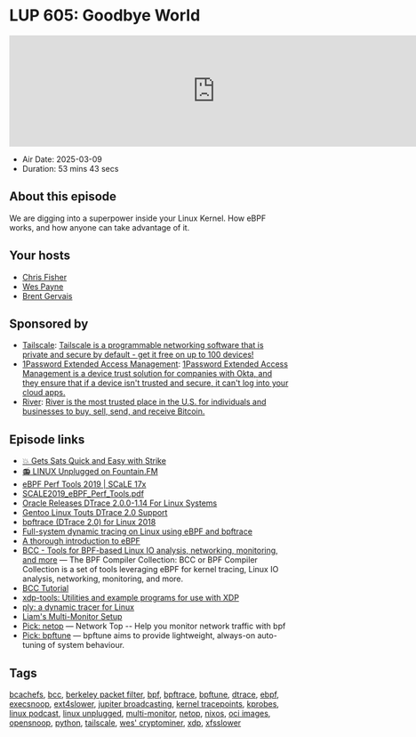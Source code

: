 # LUP 605: Goodbye World

<iframe src="https://player.fireside.fm/v2/RUkczH-V+uGu0u35y?theme=dark" width="740" height="200" frameborder="0" scrolling="no"></iframe>

* Air Date: 2025-03-09
* Duration: 53 mins 43 secs

## About this episode

We are digging into a superpower inside your Linux Kernel. How eBPF works, and how anyone can take advantage of it.

## Your hosts
* [Chris Fisher](https://linuxunplugged.com/hosts/chrislas)
* [Wes Payne](https://linuxunplugged.com/hosts/wes)
* [Brent Gervais](https://linuxunplugged.com/hosts/brent)

## Sponsored by

  * [Tailscale](http://tailscale.com/linuxunplugged): [Tailscale is a programmable networking software that is private and secure by default - get it free on up to 100 devices!](http://tailscale.com/linuxunplugged)
  * [1Password Extended Access Management](https://1password.com/unplugged): [1Password Extended Access Management is a device trust solution for companies with Okta, and they ensure that if a device isn't trusted and secure, it can't log into your cloud apps.](https://1password.com/unplugged)
  * [River](https://partner.river.com/jupiter): [River is the most trusted place in the U.S. for individuals and businesses to buy, sell, send, and receive Bitcoin.](https://partner.river.com/jupiter)



## Episode links

  * [💥 Gets Sats Quick and Easy with Strike](https://strike.me/ "💥 Gets Sats Quick and Easy with Strike")
  * [📻 LINUX Unplugged on Fountain.FM](https://www.fountain.fm/show/dWiuBeqpDSM86AwXRXov "📻 LINUX Unplugged on Fountain.FM")
  * [eBPF Perf Tools 2019 | SCaLE 17x](https://www.socallinuxexpo.org/scale/17x/presentations/ebpf-perf-tools-2019 "eBPF Perf Tools 2019 | SCaLE 17x")
  * [SCALE2019_eBPF_Perf_Tools.pdf](https://www.brendangregg.com/Slides/SCALE2019_eBPF_Perf_Tools.pdf "SCALE2019_eBPF_Perf_Tools.pdf")
  * [Oracle Releases DTrace 2.0.0-1.14 For Linux Systems](https://www.phoronix.com/news/D-Trace-2.0.0-1.14 "Oracle Releases DTrace 2.0.0-1.14 For Linux Systems")
  * [Gentoo Linux Touts DTrace 2.0 Support](https://www.phoronix.com/news/Gentoo-Linux-DTrace-2.0 "Gentoo Linux Touts DTrace 2.0 Support")
  * [bpftrace (DTrace 2.0) for Linux 2018](https://www.brendangregg.com/blog/2018-10-08/dtrace-for-linux-2018.html "bpftrace \(DTrace 2.0\) for Linux 2018")
  * [Full-system dynamic tracing on Linux using eBPF and bpftrace](https://www.joyfulbikeshedding.com/blog/2019-01-31-full-system-dynamic-tracing-on-linux-using-ebpf-and-bpftrace.html "Full-system dynamic tracing on Linux using eBPF and bpftrace")
  * [A thorough introduction to eBPF](https://lwn.net/Articles/740157/ "A thorough introduction to eBPF")
  * [BCC - Tools for BPF-based Linux IO analysis, networking, monitoring, and more](https://github.com/iovisor/bcc "BCC - Tools for BPF-based Linux IO analysis, networking, monitoring, and more") — The BPF Compiler Collection: BCC or BPF Compiler Collection is a set of tools leveraging eBPF for kernel tracing, Linux IO analysis, networking, monitoring, and more.
  * [BCC Tutorial](https://github.com/iovisor/bcc/blob/master/docs/tutorial.md#1-general-performance "BCC Tutorial")
  * [xdp-tools: Utilities and example programs for use with XDP](https://github.com/xdp-project/xdp-tools "xdp-tools: Utilities and example programs for use with XDP")
  * [ply: a dynamic tracer for Linux](https://wkz.github.io/ply/ "ply: a dynamic tracer for Linux")
  * [Liam's Multi-Monitor Setup](https://imgur.com/a/tpC8Tzd "Liam's Multi-Monitor Setup")
  * [Pick: netop](https://github.com/ZingerLittleBee/netop "Pick: netop") — Network Top -- Help you monitor network traffic with bpf
  * [Pick: bpftune](https://github.com/oracle/bpftune "Pick: bpftune") — bpftune aims to provide lightweight, always-on auto-tuning of system behaviour.



## Tags

[bcachefs](https://linuxunplugged.com/tags/bcachefs), [bcc](https://linuxunplugged.com/tags/bcc), [berkeley packet filter](https://linuxunplugged.com/tags/berkeley%20packet%20filter), [bpf](https://linuxunplugged.com/tags/bpf), [bpftrace](https://linuxunplugged.com/tags/bpftrace), [bpftune](https://linuxunplugged.com/tags/bpftune), [dtrace](https://linuxunplugged.com/tags/dtrace), [ebpf](https://linuxunplugged.com/tags/ebpf), [execsnoop](https://linuxunplugged.com/tags/execsnoop), [ext4slower](https://linuxunplugged.com/tags/ext4slower), [jupiter broadcasting](https://linuxunplugged.com/tags/jupiter%20broadcasting), [kernel tracepoints](https://linuxunplugged.com/tags/kernel%20tracepoints), [kprobes](https://linuxunplugged.com/tags/kprobes), [linux podcast](https://linuxunplugged.com/tags/linux%20podcast), [linux unplugged](https://linuxunplugged.com/tags/linux%20unplugged), [multi-monitor](https://linuxunplugged.com/tags/multi-monitor), [netop](https://linuxunplugged.com/tags/netop), [nixos](https://linuxunplugged.com/tags/nixos), [oci images](https://linuxunplugged.com/tags/oci%20images), [opensnoop](https://linuxunplugged.com/tags/opensnoop), [python](https://linuxunplugged.com/tags/python), [tailscale](https://linuxunplugged.com/tags/tailscale), [wes' cryptominer](https://linuxunplugged.com/tags/wes'%20cryptominer), [xdp](https://linuxunplugged.com/tags/xdp), [xfsslower](https://linuxunplugged.com/tags/xfsslower)